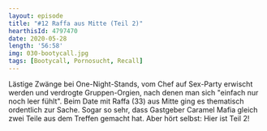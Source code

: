```yaml
---
layout: episode
title: "#12 Raffa aus Mitte (Teil 2)"
hearthisId: 4797470
date: 2020-05-28
length: '56:58'
img: 030-bootycall.jpg
tags: [Bootycall, Pornosucht, Recall]
---
```

Lästige Zwänge bei One-Night-Stands, vom Chef auf Sex-Party erwischt werden und verdrogte Gruppen-Orgien, nach denen man sich "einfach nur noch leer fühlt". Beim Date mit Raffa (33) aus Mitte ging es thematisch ordentlich zur Sache. Sogar so sehr, dass Gastgeber Caramel Mafia gleich zwei Teile aus dem Treffen gemacht hat. Aber hört selbst: Hier ist Teil 2!